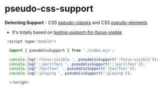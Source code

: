 # pseudo-css-support

__Detecting Support__ - CSS [pseudo-classes](https://developer.mozilla.org/en-US/docs/Web/CSS/Pseudo-classes) and CSS [pseudo-elements](https://developer.mozilla.org/en-US/docs/Web/CSS/Pseudo-elements)

- It's totally based on [testing-support-for-focus-visible](https://www.abeautifulsite.net/posts/testing-support-for-focus-visible/)


```js
 <script type="module">

  import { pseudoCssSupport } from './index.mjs';

  console.log(':focus-visible ', pseudoCssSupport(':focus-visible'));
  console.log('::part(foo) ', pseudoCssSupport('::part(foo)'));
  console.log(':has(foo) ', pseudoCssSupport(':has(foo)'));
  console.log(':playing ', pseudoCssSupport(':playing'));

  </script>
```
